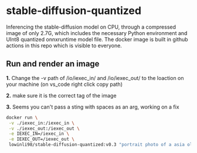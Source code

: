 # stable-diffusion-quantized

Inferencing the stable-diffusion model on CPU, through a compressed image of only 2.7G, which includes the necessary Python environment and UInt8 quantized onnxruntime model file. The docker image is built in github actions in this repo which is visible to everyone.

## Run and render an image

**1.** Change the -v path of /io/iexec_in/ and /io/iexec_out/ to the loaction on your machine (on vs_code right click copy path)

**2.** make sure it is the correct tag of the image

**3.** Seems you can't pass a sting with spaces as an arg, working on a fix
```bash
docker run \
 -v ./iexec_in:/iexec_in \
 -v ./iexec_out:/iexec_out \
 -e IEXEC_IN=/iexec_in \
 -e IEXEC_OUT=/iexec_out \
 lowinli98/stable-diffusion-quantized:v0.3 "portrait photo of a asia old warrior chief, tribal panther make up, blue on red, side profile, looking away, serious eyes, 50mm portrait photography, hard rim lighting photography–beta –ar 2:3 –beta –upbeta –upbeta" 50 512 512
```
